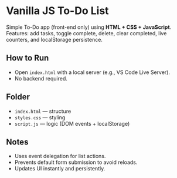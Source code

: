 # Vanilla JS To-Do List

Simple To-Do app (front-end only) using **HTML + CSS + JavaScript**.  
Features: add tasks, toggle complete, delete, clear completed, live counters, and localStorage persistence.

## How to Run
- Open `index.html` with a local server (e.g., VS Code Live Server).
- No backend required.

## Folder
- `index.html` — structure
- `styles.css` — styling
- `script.js` — logic (DOM events + localStorage)

## Notes
- Uses event delegation for list actions.
- Prevents default form submission to avoid reloads.
- Updates UI instantly and persistently.
